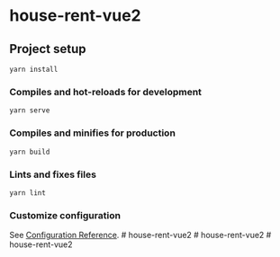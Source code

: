 # house-rent-vue2

## Project setup

```
yarn install
```

### Compiles and hot-reloads for development

```
yarn serve
```

### Compiles and minifies for production

```
yarn build
```

### Lints and fixes files

```
yarn lint
```

### Customize configuration

See [Configuration Reference](https://cli.vuejs.org/config/).
#   h o u s e - r e n t - v u e 2  
 #   h o u s e - r e n t - v u e 2  
 #   h o u s e - r e n t - v u e 2  
 